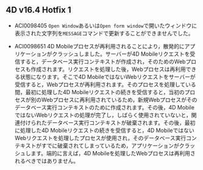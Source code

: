 ## 4D v16.4 Hotfix 1

* ACI0098405 ``Open Window``あるいは``Open form window``で開いたウィンドウに表示された文字列を``MESSAGE``コマンドで更新することができませんでした。

* ACI0098651 4D Mobileプロセスが再利用されることにより，散発的にアプリケーションがクラッシュしました。サーバーが4D Mobileリクエストを受信すると，データベース実行コンテキストが作成され，そのためのWebプロセスも作成されます。リクエストを処理した後，Webプロセスは再利用できる状態になります。そこで4D MobileではないWebリクエストをサーバーが受信すると，Webプロセスが再利用されます。そのプロセスを処理している間，最初に処理した4D Mobileリクエストの続きを受信すると，当初のプロセスが別のWebプロセスに再利用されているため，新規Webプロセスがそのデータベース実行コンテキストのために作成されます。その後，4D MobileではないWebリクエストの処理が完了し，しばらく使用されていないと，関連付けられたデータベース実行コンテキストが破棄されます。その後，最初に処理した4D Mobileリクエストの続きを受信すると，4D MobileではないWebリクエストを処理したプロセスが使用され，そのデータベース実行コンテキストがすでに破棄されてしまっているため，アプリケーションがクラッシュします。端的に言えば，4D Mobileを処理したWebプロセスは再利用されるべきではありません。
